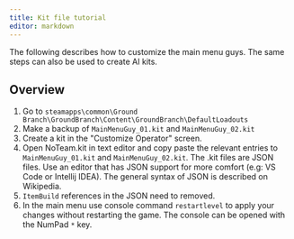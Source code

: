 ```yaml
---
title: Kit file tutorial
editor: markdown
---
```


The following describes how to customize the main menu guys.
The same steps can also be used to create AI kits.

## Overview

1. Go to `steamapps\common\Ground Branch\GroundBranch\Content\GroundBranch\DefaultLoadouts`
2. Make a backup of `MainMenuGuy_01.kit` and `MainMenuGuy_02.kit`
3. Create a kit in the "Customize Operator" screen.
3. Open NoTeam.kit in text editor and copy paste the relevant entries to `MainMenuGuy_01.kit` and `MainMenuGuy_02.kit`.
The .kit files are JSON files. Use an editor that has JSON support for more comfort (e.g: VS Code or Intellij IDEA). The general syntax of JSON is described on Wikipedia.
4. `ItemBuild` references in the JSON need to removed.
5. In the main menu use console command `restartlevel` to apply your changes without restarting the game. The console can
be opened with the NumPad `*` key.
